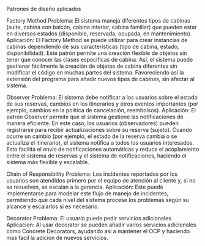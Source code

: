 Patrones de diseño aplicados

Factory Method
Problema: El sistema maneja diferentes tipos de cabinas (suite, cabina con balcón, cabina interior, cabina familiar) que pueden estar en diversos estados (disponible, reservada, ocupada, en mantenimiento).
Aplicación: El Factory Method se puede utilizar para crear instancias de cabinas dependiendo de sus características (tipo de cabina, estado, disponibilidad). Este patrón permite una creación flexible de objetos sin tener que conocer las clases específicas de cabina. Así, el sistema puede gestionar fácilmente la creación de objetos de cabina diferentes sin modificar el código en muchas partes del sistema. Favoreciendo así la extensión del programa para añadir nuevos tipos de cabinas, sin afectar al sistema.

Observer
Problema: El sistema debe notificar a los usuarios sobre el estado de sus reservas, cambios en los itinerarios y otros eventos importantes (por ejemplo, cambios en la política de cancelación, reembolsos).
Aplicación: El patrón Observer permite que el sistema gestione las notificaciones de manera eficiente. En este caso, los usuarios (observadores) pueden registrarse para recibir actualizaciones sobre su reserva (sujeto). Cuando ocurre un cambio (por ejemplo, el estado de la reserva cambia o se actualiza el itinerario), el sistema notifica a todos los usuarios interesados. Esto facilita el envío de notificaciones automáticas y reduce el acoplamiento entre el sistema de reservas y el sistema de notificaciones, haciendo el sistema más flexible y escalable.

Chain of Responsibility
Problema: Los incidentes reportados por los usuarios son atendidos primero por el equipo de atención al cliente y, si no se resuelven, se escalan a la gerencia.
Aplicación: Este puede implementarse para modelar este flujo de manejo de incidentes, permitiendo que cada nivel del sistema procese los problemas según su alcance y escalarlos si es necesario.

Decorator
Problema: El usuario puede pedir servicios adicionales
Aplicacion: Al usar decorator se pueden añadir varios servicios adicionales como Concrete Decorators, ayudando asi a mantener el OCP y haciendo mas facil la adicion de nuevos servicios.
